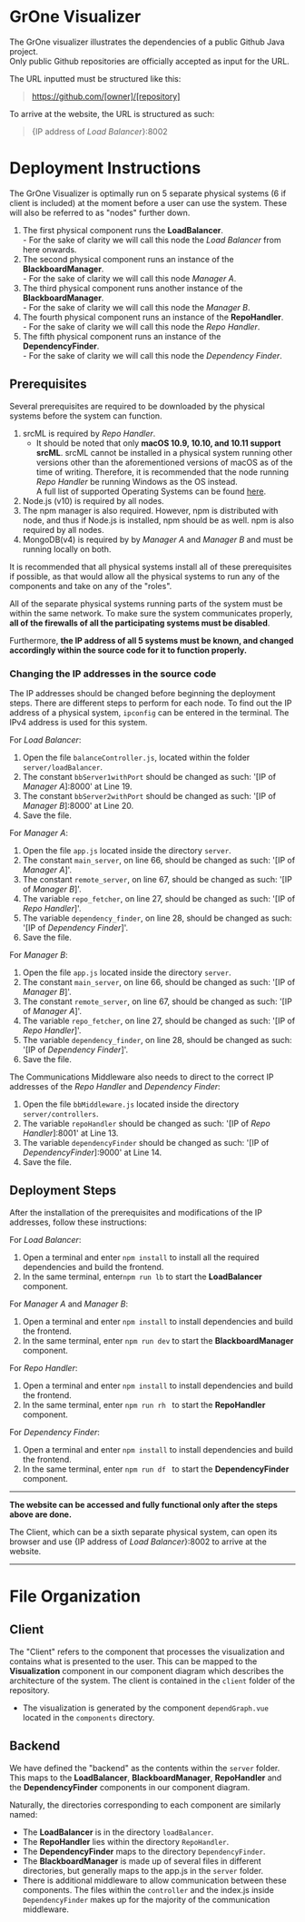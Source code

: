 # GrOne Visualizer

The GrOne visualizer illustrates the dependencies of a public Github Java project.  
Only public Github repositories are officially accepted as input for the URL.

The URL inputted must be structured like this:
  
> https://github.com/[owner]/[repository]

To arrive at the website, the URL is structured as such:
> {IP address of *Load Balancer*}:8002


# Deployment Instructions
The GrOne Visualizer is optimally run on 5 separate physical systems (6 if client is included) at the moment before a user can use the system. These will also be referred to as "nodes" further down.   
   1. The first physical component runs the __LoadBalancer__.  
     - For the sake of clarity we will call this node the *Load Balancer* from here onwards.
   2. The second physical component runs an instance of the __BlackboardManager__.  
     - For the sake of clarity we will call this node *Manager A*.
   3. The third physical component runs another instance of the __BlackboardManager__.  
     - For the sake of clarity we will call this node the *Manager B*.
   4. The fourth physical component runs an instance of the  __RepoHandler__.  
     - For the sake of clarity we will call this node the *Repo Handler*.
   5. The fifth physical component runs an instance of the __DependencyFinder__.  
     - For the sake of clarity we will call this node the *Dependency Finder*.

## Prerequisites
Several prerequisites are required to be downloaded by the physical systems before the system can function.

1. srcML is required by *Repo Handler*.
    - It should be noted that only __macOS 10.9, 10.10, and 10.11 support srcML__. srcML cannot be installed in a physical system running other versions other than the aforementioned versions of macOS as of the time of writing. Therefore, it is recommended that the node running *Repo Handler* be running Windows as the OS instead.  
    A full list of supported Operating Systems can be found [here](https://www.srcml.org/#download).
2. Node.js (v10) is required by all nodes.
3. The npm manager is also required. However, npm is distributed with node, and thus if Node.js is installed, npm should be as well. npm is also required by all nodes.
4. MongoDB(v4) is required by by *Manager A* and *Manager B* and must be running locally on both.

It is recommended that all physical systems install all of these prerequisites if possible, as that would allow all the physical systems to run any of the components and take on any of the "roles".

All of the separate physical systems running parts of the system must be within the same network. To make sure the system communicates properly, __all of the firewalls of all the participating systems must be disabled__.

Furthermore, __the IP address of all 5 systems must be known, and changed accordingly within the source code for it to function properly.__

### Changing the IP addresses in the source code
The IP addresses should be changed before beginning the deployment steps. 
There are different steps to perform for each node.
To find out the IP address of a physical system, ```ipconfig``` can be entered in the terminal. The IPv4 address is used for this system.

For *Load Balancer*:
1. Open the file ```balanceController.js```, located within the folder ```server/loadBalancer```.
2. The constant ```bbServer1withPort``` should be changed as such: '[IP of *Manager A*]:8000' at Line 19. 
3. The constant ```bbServer2withPort``` should be changed as such: '[IP of *Manager B*]:8000' at Line 20.
4. Save the file.

For *Manager A*:
1. Open the file ```app.js``` located inside the directory ```server```.
2. The constant ```main_server```, on line 66, should be changed as such: '[IP of *Manager A*]'. 
3. The constant ```remote_server```, on line 67,  should be changed as such: '[IP of *Manager B*]'.
4. The variable ```repo_fetcher```, on line 27, should be changed as such: '[IP of *Repo Handler*]'.
5. The variable ```dependency_finder```, on line 28, should be changed as such: '[IP of *Dependency Finder*]'.
6. Save the file.

For *Manager B*:
1. Open the file ```app.js``` located inside the directory ```server```.
2. The constant ```main_server```, on line 66, should be changed as such: '[IP of *Manager B*]'. 
3. The constant ```remote_server```, on line 67,  should be changed as such: '[IP of *Manager A*]'.
4. The variable ```repo_fetcher```, on line 27, should be changed as such: '[IP of *Repo Handler*]'.
5. The variable ```dependency_finder```, on line 28, should be changed as such: '[IP of *Dependency Finder*]'.
4. Save the file.

The Communications Middleware also needs to direct to the correct IP addresses of the *Repo Handler* and *Dependency Finder*:
1. Open the file ```bbMiddleware.js``` located inside the directory ```server/controllers```.
2. The variable ```repoHandler``` should be changed as such: '[IP of *Repo Handler*]:8001' at Line 13. 
3. The variable ```dependencyFinder``` should be changed as such: '[IP of *DependencyFinder*]:9000' at Line 14.
4. Save the file.


## Deployment Steps
After the installation of the prerequisites and modifications of the IP addresses, follow these instructions:

For *Load Balancer*:
1. Open a terminal and enter ```npm install``` to install all the required dependencies and build the frontend.
2. In the same terminal, enter```npm run lb``` to start the __LoadBalancer__ component.

For *Manager A* and *Manager B*:
1. Open a terminal and enter ```npm install``` to install dependencies and build the frontend.
2. In the same terminal, enter ```npm run dev``` to start the __BlackboardManager__ component.

For *Repo Handler*:
1. Open a terminal and enter ```npm install``` to install dependencies and build the frontend.
2. In the same terminal, enter ```npm run rh ``` to start the __RepoHandler__ component.  

For *Dependency Finder*:
1. Open a terminal and enter ```npm install``` to install dependencies and build the frontend.
2. In the same terminal, enter ```npm run df ``` to start the __DependencyFinder__ component.  

***
**The website can be accessed and fully functional only after the steps above are done.**  

The Client, which can be a sixth separate physical system, can open its browser and use {IP address of *Load Balancer*}:8002 to arrive at the website.
___

# File Organization
## Client
The "Client" refers to the component that processes the visualization and contains what is presented to the user. This can be mapped to the __Visualization__ component in our component diagram which describes the architecture of the system.
The client is contained in the ```client``` folder of the repository.

+ The visualization is generated by the component ```dependGraph.vue``` located in the ```components``` directory.


## Backend
We have defined the "backend" as the contents within the ```server``` folder. This maps to the __LoadBalancer__, __BlackboardManager__, __RepoHandler__ and the __DependencyFinder__ components in our component diagram.

Naturally, the directories corresponding to each component are similarly named:
+ The __LoadBalancer__ is in the directory ```loadBalancer```.
+ The __RepoHandler__ lies within the directory ```RepoHandler```.
+ The __DependencyFinder__ maps to the directory ```DependencyFinder```.
+ The __BlackboardManager__ is made up of several files in different directories, but generally maps to the app.js in the ```server``` folder.
+ There is additional middleware to allow communication between these components. The files within the ```controller``` and the index.js inside ```DependencyFinder``` makes up for the majority of the communication middleware.




